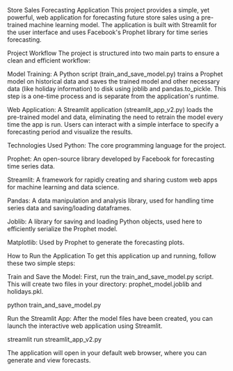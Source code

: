 Store Sales Forecasting Application
This project provides a simple, yet powerful, web application for forecasting future store sales using a pre-trained machine learning model. The application is built with Streamlit for the user interface and uses Facebook's Prophet library for time series forecasting.

Project Workflow
The project is structured into two main parts to ensure a clean and efficient workflow:

Model Training: A Python script (train_and_save_model.py) trains a Prophet model on historical data and saves the trained model and other necessary data (like holiday information) to disk using joblib and pandas.to_pickle. This step is a one-time process and is separate from the application's runtime.

Web Application: A Streamlit application (streamlit_app_v2.py) loads the pre-trained model and data, eliminating the need to retrain the model every time the app is run. Users can interact with a simple interface to specify a forecasting period and visualize the results.

Technologies Used
Python: The core programming language for the project.

Prophet: An open-source library developed by Facebook for forecasting time series data.

Streamlit: A framework for rapidly creating and sharing custom web apps for machine learning and data science.

Pandas: A data manipulation and analysis library, used for handling time series data and saving/loading dataframes.

Joblib: A library for saving and loading Python objects, used here to efficiently serialize the Prophet model.

Matplotlib: Used by Prophet to generate the forecasting plots.

How to Run the Application
To get this application up and running, follow these two simple steps:

Train and Save the Model:
First, run the train_and_save_model.py script. This will create two files in your directory: prophet_model.joblib and holidays.pkl.

python train_and_save_model.py

Run the Streamlit App:
After the model files have been created, you can launch the interactive web application using Streamlit.

streamlit run streamlit_app_v2.py

The application will open in your default web browser, where you can generate and view forecasts.

